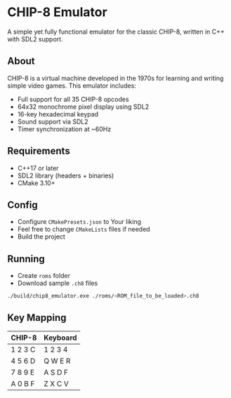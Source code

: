# CHIP-8 Emulator

A simple yet fully functional emulator for the classic CHIP-8, written in C++ with SDL2 support.

## About

CHIP-8 is a virtual machine developed in the 1970s for learning and writing simple video games. This emulator includes:

- Full support for all 35 CHIP-8 opcodes
- 64x32 monochrome pixel display using SDL2
- 16-key hexadecimal keypad
- Sound support via SDL2
- Timer synchronization at ~60Hz

## Requirements

- C++17 or later
- SDL2 library (headers + binaries)
- CMake 3.10+

## Config

- Configure ```CMakePresets.json``` to Your liking
- Feel free to change ```CMakeLists``` files if needed
- Build the project

## Running

- Create ```roms``` folder
- Download sample ```.ch8``` files

```bash
./build/chip8_emulator.exe ./roms/<ROM_file_to_be_loaded>.ch8
```

## Key Mapping

CHIP-8       | Keyboard
------------ | ---------
1 2 3 C       | 1 2 3 4
4 5 6 D       | Q W E R
7 8 9 E       | A S D F
A 0 B F       | Z X C V
